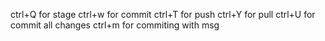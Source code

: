 ctrl+Q for stage
ctrl+w for commit
ctrl+T for push
ctrl+Y for pull
ctrl+U for commit all changes
ctrl+m for commiting with msg